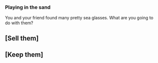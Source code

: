 ### Playing in the sand
You and your friend found many pretty sea glasses. What are you going to do with them?

## [Sell them]
## [Keep them]